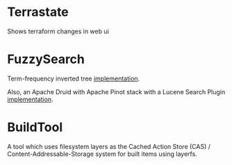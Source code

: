 # Terrastate
Shows terraform changes in web ui

# FuzzySearch

Term-frequency inverted tree [implementation](~/Development/github.com/mrmod/fuzzysearch).

Also, an Apache Druid with Apache Pinot stack with a Lucene Search Plugin [implementation](~/Development/fuzzysearch).
# BuildTool

A tool which uses filesystem layers as the Cached Action Store (CAS) / Content-Addressable-Storage system for built items using layerfs.

